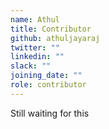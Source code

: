 ```yaml
---
name: Athul
title: Contributor
github: athuljayaraj
twitter: ""
linkedin: ""
slack: ""
joining_date: ""
role: contributor
---
```


Still waiting for this
